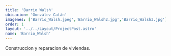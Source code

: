```yaml
---
title: 'Barrio Walsh'
ubicacion: 'González Catán'
imagenes: ['Barrio_Walsh.jpeg','Barrio_Walsh2.jpg','Barrio_Walsh3.jpg']
order: 1
layout: '../../Layout/ProjectPost.astro'
name: 'Barrio_Walsh'
---
```

Construccion y reparacion de viviendas.